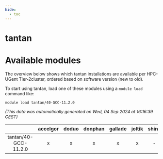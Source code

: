 ```yaml
---
hide:
  - toc
---
```


tantan
======

# Available modules


The overview below shows which tantan installations are available per HPC-UGent Tier-2cluster, ordered based on software version (new to old).

To start using tantan, load one of these modules using a `module load` command like:

```shell
module load tantan/40-GCC-11.2.0
```

*(This data was automatically generated on Wed, 04 Sep 2024 at 16:16:39 CEST)*  

| |accelgor|doduo|donphan|gallade|joltik|shinx|skitty|
| :---: | :---: | :---: | :---: | :---: | :---: | :---: | :---: |
|tantan/40-GCC-11.2.0|x|x|x|x|x|-|x|
